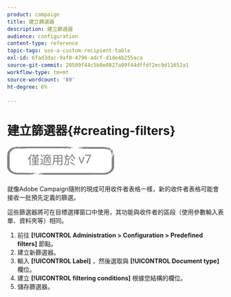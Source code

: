 ```yaml
---
product: campaign
title: 建立篩選器
description: 建立篩選器
audience: configuration
content-type: reference
topic-tags: use-a-custom-recipient-table
exl-id: 6fad3dac-9af0-4796-adcf-d1de4b255aca
source-git-commit: 20509f44c5b8e0827a09f44dffdf2ec9d11652a1
workflow-type: tm+mt
source-wordcount: '89'
ht-degree: 6%

---
```


# 建立篩選器{#creating-filters}

![](../../assets/v7-only.svg)

就像Adobe Campaign隨附的現成可用收件者表格一樣，新的收件者表格可能會接收一批預先定義的篩選。

這些篩選器將可在目標選擇窗口中使用，其功能與收件者的區段（使用參數輸入表單、資料夾等）相同。

1. 前往 **[!UICONTROL Administration > Configuration > Predefined filters]** 節點。
1. 建立新篩選器。
1. 輸入 **[!UICONTROL Label]** ，然後選取與 **[!UICONTROL Document type]** 欄位。
1. 建立 **[!UICONTROL filtering conditions]** 根據您結構的欄位。
1. 儲存篩選器。
